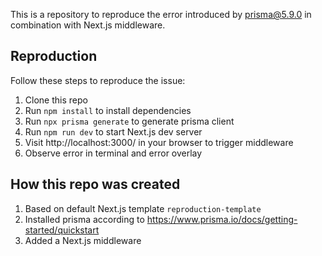 This is a repository to reproduce the error introduced by prisma@5.9.0 in combination with Next.js middleware.

## Reproduction

Follow these steps to reproduce the issue:

 1. Clone this repo
 2. Run `npm install` to install dependencies
 3. Run `npx prisma generate` to generate prisma client
 4. Run `npm run dev` to start Next.js dev server
 5. Visit http://localhost:3000/ in your browser to trigger middleware
 6. Observe error in terminal and error overlay


## How this repo was created

 1. Based on default Next.js template `reproduction-template`
 2. Installed prisma according to https://www.prisma.io/docs/getting-started/quickstart
 3. Added a Next.js middleware
